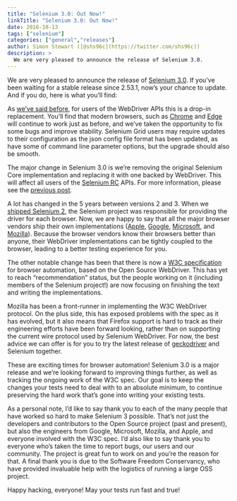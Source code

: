```yaml
---
title: "Selenium 3.0: Out Now!"
linkTitle: "Selenium 3.0: Out Now!"
date: 2016-10-13
tags: ["selenium"]
categories: ["general","releases"]
author: Simon Stewart ([@shs96c](https://twitter.com/shs96c))
description: >
  We are very pleased to announce the release of Selenium 3.0.
---
```



We are very pleased to announce the release of [Selenium 3.0](http://www.seleniumhq.org/download/). If you’ve been waiting for a stable release since 2.53.1, now’s your chance to update. And if you do, here is what you’ll find:

As [we’ve said before](https://seleniumhq.wordpress.com/2016/10/04/selenium-3-is-coming/), for users of the WebDriver APIs this is a drop-in replacement. You’ll find that modern browsers, such as [Chrome](https://chromedriver.chromium.org/downloads) and [Edge](https://developer.microsoft.com/en-us/microsoft-edge/tools/webdriver/) will continue to work just as before, and we’ve taken the opportunity to fix some bugs and improve stability. Selenium Grid users may require updates to their configuration as the json config file format has been updated, as have some of command line parameter options, but the upgrade should also be smooth. 

The major change in Selenium 3.0 is we’re removing the original Selenium Core implementation and replacing it with one backed by WebDriver. This will affect all users of the [Selenium RC](http://seleniumhq.github.io/selenium/docs/api/java/com/thoughtworks/selenium/Selenium.html) APIs. For more information, please see the [previous post](https://seleniumhq.wordpress.com/2016/10/04/selenium-3-is-coming/).

A lot has changed in the 5 years between versions 2 and 3. When we [shipped Selenium 2](https://seleniumhq.wordpress.com/2011/07/08/selenium-2-0/), the Selenium project was responsible for providing the driver for each browser. Now, we are happy to say that all the major browser vendors ship their own implementations ([Apple](https://webkit.org/blog/6900/webdriver-support-in-safari-10/), [Google](https://chromedriver.chromium.org/), [Microsoft](https://developer.microsoft.com/en-us/microsoft-edge/tools/webdriver/), and [Mozilla](https://github.com/mozilla/geckodriver/releases)). Because the browser vendors know their browsers better than anyone, their WebDriver implementations can be tightly coupled to the browser, leading to a better testing experience for you.

The other notable change has been that there is now a [W3C specification](https://www.w3.org/TR/webdriver/) for browser automation, based on the Open Source WebDriver. This has yet to reach “recommendation” status, but the people working on it (including members of the Selenium project!) are now focusing on finishing the text and writing the implementations.

Mozilla has been a front-runner in implementing the W3C WebDriver protocol. On the plus side, this has exposed problems with the spec as it has evolved, but it also means that Firefox support is hard to track as their engineering efforts have been forward looking, rather than on supporting the current wire protocol used by Selenium WebDriver. For now, the best advice we can offer is for you to try the latest release of [geckodriver](https://github.com/mozilla/geckodriver/releases) and Selenium together.

These are exciting times for browser automation! Selenium 3.0 is a major release and we’re looking forward to improving things further, as well as tracking the ongoing work of the W3C spec. Our goal is to keep the changes your tests need to deal with to an absolute minimum, to continue preserving the hard work that’s gone into writing your existing tests. 

As a personal note, I’d like to say thank you to each of the many people that have worked so hard to make Selenium 3 possible. That’s not just the developers and contributors to the Open Source project (past and present), but also the engineers from Google, Microsoft, Mozilla, and Apple, and everyone involved with the W3C spec. I’d also like to say thank you to everyone who’s taken the time to report bugs, our users and our community. The project is great fun to work on and you’re the reason for that. A final thank you is due to the Software Freedom Conservancy, who have provided invaluable help with the logistics of running a large OSS project.

   
Happy hacking, everyone! May your tests run fast and true!